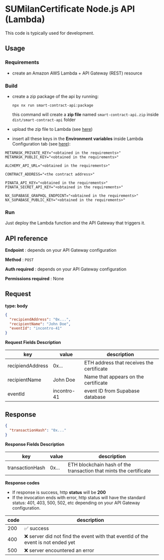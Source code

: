 # SUMilanCertificate Node.js API (Lambda)

This code is typically used for development.

## Usage

### Requirements

- create an Amazon AWS Lambda + API Gateway (REST) resource

### Build

- create a zip package of the api by running:

  ```
  npx nx run smart-contract-api:package
  ```
  this command will create a **zip file** named `smart-contract-api.zip` inside `dist/smart-contract-api` folder
- upload the zip file to Lambda (see [here](https://docs.aws.amazon.com/lambda/latest/dg/configuration-function-zip.html))
- insert all these keys in the **Environment variables** inside Lambda Configuration tab (see [here](https://docs.aws.amazon.com/lambda/latest/dg/configuration-envvars.html)):

```
METAMASK_PRIVATE_KEY="<obtained in the requirements>"
METAMASK_PUBLIC_KEY="<obtained in the requirements>"

ALCHEMY_API_URL="<obtained in the requirements>"

CONTRACT_ADDRESS="<the contract address>"

PINATA_API_KEY="<obtained in the requirements>"
PINATA_SECRET_API_KEY="<obtained in the requirements>"

NX_SUPABASE_GRAPHQL_ENDPOINT="<obtained in the requirements>"
NX_SUPABASE_PUBLIC_KEY="<obtained in the requirements>"
```

### Run

Just deploy the Lambda function and the API Gateway that triggers it.

## API reference

**Endpoint** : depends on your API Gateway configuration

**Method** : `POST`

**Auth required** : depends on your API Gateway configuration

**Permissions required** : None

## Request

**type: body**

```json
{
  "recipiendAddress": "0x...",
  "recipientName": "John Doe",
  "eventId": "incontro-41"
}
```

**Request Fields Description**

| key              | value       | description                               |
| ---------------- | ----------- | ----------------------------------------- |
| recipiendAddress | 0x...       | ETH address that receives the certificate |
| recipientName    | John Doe    | Name that appears on the certificate      |
| eventId          | incontro-41 | event ID from Supabase database           |

## Response

```json
{
  "transactionHash": "0x..."
}
```

**Response Fields Description**

| key             | value | description                                                       |
| --------------- | ----- | ----------------------------------------------------------------- |
| transactionHash | 0x... | ETH blockchain hash of the transaction that mints the certificate |

**Response codes**

- If response is success, http **status** will be **200**
- If the invocation ends with error, http status will have the standard status: 401, 403, 500, 502, etc depending on your API Gateway configuration.

| code | description                                                                      |
| ---- | -------------------------------------------------------------------------------- |
| 200  | ✅ success                                                                       |
| 400  | ❌ server did not find the event with that eventId of the event is not ended yet |
| 500  | ❌ server encountered an error                                                   |
